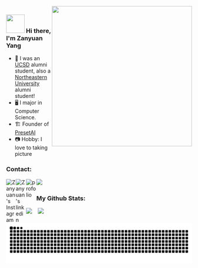 <img align="right" src="https://user-images.githubusercontent.com/59616360/161450162-e8fbd8f2-a122-4d9f-b6a8-b4a2fc20ebba.png" width="380" height="380" />


### <div align="top"><img src="https://user-images.githubusercontent.com/59616360/161402765-f2331137-4068-4a3b-ac32-980d0382b0c1.gif" width="50" height="50" /> Hi there, I'm Zanyuan Yang</div>


</div>


- 🏫 I was an [UCSD][ucsdwebsite] alumni student, also a [Northeastern University][neuwebsite] alumni student!
- 🖥 I major in Computer Science.
- 🏗️ Founder of [PresetAI][presetai]
- 📷 Hobby: I love to taking picture

### Contact:

[<img align="left" alt="Zanyuan's Instagram" width="26px" src="https://img.icons8.com/ios-filled/28/undefined/instagram-new--v1.png"/>][instagram]
[<img align="left" alt="Zanyuan's linkedin" width="28px" src="https://img.icons8.com/ios-filled/50/undefined/linkedin-circled--v1.png"/>][linkedin]
[<img align="left" alt="profolio" width="28px" src="https://img.icons8.com/ios-glyphs/28/undefined/test-account.png"/>][website]
<a align="left" href="mailto:jayingyoung@gmail.com"><img width="28px" src="https://img.icons8.com/ios-glyphs/30/undefined/new-post.png"/></a>
<br />

<!-- ### Languages and Tools:

<img align="left" alt="Visual Studio Code" width="26px" src="https://img.icons8.com/fluent/100/000000/visual-studio-code-2019.png" />
<img align="left" alt="HTML5" width="26px" src="https://raw.githubusercontent.com/github/explore/80688e429a7d4ef2fca1e82350fe8e3517d3494d/topics/html/html.png" />
<img align="left" alt="CSS3" width="26px" src="https://raw.githubusercontent.com/github/explore/80688e429a7d4ef2fca1e82350fe8e3517d3494d/topics/css/css.png" />
<img align="left" alt="JavaScript" width="26px" src="https://raw.githubusercontent.com/github/explore/80688e429a7d4ef2fca1e82350fe8e3517d3494d/topics/javascript/javascript.png" />
<img align="left" alt="c++" width="26px" src="https://img.icons8.com/color/100/000000/c-plus-plus-logo.png" />
<img align="left" alt="python" width="26px" src="https://img.icons8.com/color/26/000000/python.png" />
<img align="left" alt="java" width="26px" src="https://img.icons8.com/color/26/000000/java-coffee-cup-logo.png" />
<img align="left" alt="php" width="26px" src="https://img.icons8.com/offices/26/000000/php-logo.png" />
<img align="left" alt="react" width="26px" src="https://img.icons8.com/office/26/000000/react.png" />
<img align="left" alt="aws" width="26px" src="https://img.icons8.com/color/26/000000/amazon-web-services.png" />
<img align="left" alt="docker" width="26px" src="https://img.icons8.com/fluency/26/000000/docker.png" />
<img align="left" alt="git" width="26px" src="https://img.icons8.com/color/26/000000/git.png"/> -->


### My Github Stats:
<div>
  <img height="170em" src="https://github-readme-stats.vercel.app/api?username=zanyuanyang&show_icons=true&theme=radical" />
  &nbsp;&nbsp;
  <img height="170em" src="https://github-readme-stats.vercel.app/api/top-langs/?username=zanyuanyang&layout=compact"  />
</div>

<picture>
  <source media="(prefers-color-scheme: dark)" srcset="https://raw.githubusercontent.com/zanyuanyang/zanyuanyang/output/github-contribution-grid-snake-dark.svg">
  <source media="(prefers-color-scheme: light)" srcset="https://raw.githubusercontent.com/zanyuanyang/zanyuanyang/output/github-contribution-grid-snake.svg">
  <img alt="github contribution grid snake animation" src="https://raw.githubusercontent.com/zanyuanyang/zanyuanyang/output/github-contribution-grid-snake.svg">
</picture>

[presetai]: https://thepresetai.com/
[website]: https://zanyuanyang.github.io/
[ucsdwebsite]: https://ucsd.edu/
[neuwebsite]: https://www.northeastern.edu/
[instagram]: https://www.instagram.com/jayingyoung/
[facebook]: https://www.facebook.com/profile.php?id=100011389736236/
[QRcode]: https://www.jayingyoung.com/photo/QRcode.jpg/
[linkedin]: https://www.linkedin.com/in/zanyuan-yang-277562129/
